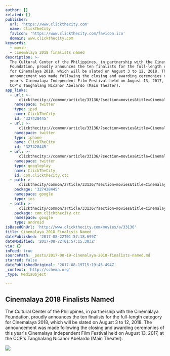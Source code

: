 ```yaml
---
author: []
related: []
publisher:
  url: 'https://www.clickthecity.com'
  name: ClickTheCity
  favicon: 'https://www.clickthecity.com/favicon.ico'
  domain: www.clickthecity.com
keywords:
  - movie
  - cinemalaya 2018 finalists named
description: >-
  The Cultural Center of the Philippines, in partnership with the Cinemalaya
  Foundation, proudly announces the ten finalists for the full-length category
  for Cinemalaya 2018, which will be slated on August 3 to 12, 2018. The
  announcement was made following the closing and awarding ceremonies of this
  year's Cinemalaya Independent Film Festival held on August 13, 2017, at the
  CCP's Tanghalang Nicanor Abelardo (Main Theater).
app_links:
  - url: >-
      clickthecity://common/article/33136/?section=movies&title=Cinemalaya+2018+Finalists+Named
    namespace: twitter
    type: ipad
    name: ClickTheCity
    id: '327428445'
  - url: >-
      clickthecity://common/article/33136/?section=movies&title=Cinemalaya+2018+Finalists+Named
    namespace: twitter
    type: iphone
    name: ClickTheCity
    id: '327428445'
  - url: >-
      clickthecity://common/article/33136/?section=movies&title=Cinemalaya+2018+Finalists+Named
    namespace: twitter
    type: googleplay
    name: ClickTheCity
    id: com.clickthecity.ctc
  - path: >-
      clickthecity/common/article/33136/?section=movies&title=Cinemalaya+2018+Finalists+Named
    package: '327428445'
    namespace: google
    type: ios
  - path: >-
      clickthecity/common/article/33136/?section=movies&title=Cinemalaya+2018+Finalists+Named
    package: com.clickthecity.ctc
    namespace: google
    type: android
isBasedOnUrl: 'http://www.clickthecity.com/movies/a/33136'
title: Cinemalaya 2018 Finalists Named
datePublished: '2017-08-22T01:57:18.699Z'
dateModified: '2017-08-22T01:57:15.303Z'
via: {}
inFeed: true
sourcePath: _posts/2017-08-19-cinemalaya-2018-finalists-named.md
starred: false
datePublishedOriginal: '2017-08-19T15:19:45.494Z'
_context: 'http://schema.org'
_type: MediaObject

---
```

<article style=""><h1>Cinemalaya 2018 Finalists Named</h1><p>The Cultural Center of the Philippines, in partnership with the Cinemalaya Foundation, proudly announces the ten finalists for the full-length category for Cinemalaya 2018, which will be slated on August 3 to 12, 2018. The announcement was made following the closing and awarding ceremonies of this year's Cinemalaya Independent Film Festival held on August 13, 2017, at the CCP's Tanghalang Nicanor Abelardo (Main Theater).</p><img src="https://cdn1.clickthecity.com/images/articles/content/599662b2d7c611.91429647.jpg" /></article>